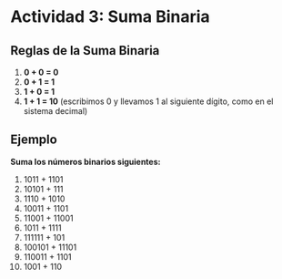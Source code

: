 # Actividad 3: Suma Binaria

## Reglas de la Suma Binaria

1. **0 + 0 = 0**
2. **0 + 1 = 1**
3. **1 + 0 = 1**
4. **1 + 1 = 10** (escribimos 0 y llevamos 1 al siguiente dígito, como en el sistema decimal)

## Ejemplo

**Suma los números binarios siguientes:**

1. 1011 + 1101
2. 10101 + 111
3. 1110 + 1010
4. 10011 + 1101
5. 11001 + 11001
6. 1011 + 1111
7. 111111 + 101
8. 100101 + 11101
9. 110011 + 1101
10. 1001 + 110
